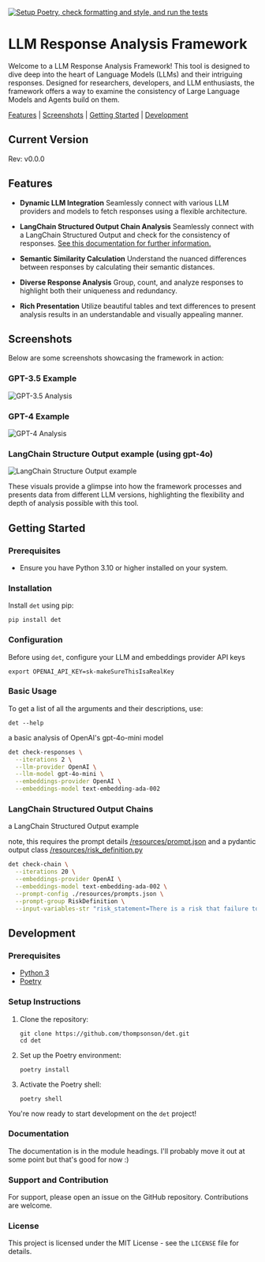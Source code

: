 [![Setup Poetry, check formatting and style, and run the tests](https://github.com/thompsonson/det/actions/workflows/ci-cd.yml/badge.svg)](https://github.com/thompsonson/det/actions/workflows/ci-cd.yml)

# LLM Response Analysis Framework

Welcome to a LLM Response Analysis Framework! This tool is designed to dive deep into the heart of Language Models (LLMs) and their intriguing responses. Designed for researchers, developers, and LLM enthusiasts, the framework offers a way to examine the consistency of Large Language Models and Agents build on them.

[Features](#features) | [Screenshots](#screenshots) | [Getting Started](#getting-started) | [Development](#development)

## Current Version

Rev: v0.0.0

## Features

- **Dynamic LLM Integration**
Seamlessly connect with various LLM providers and models to fetch responses using a flexible architecture.

- **LangChain Structured Output Chain Analysis**
Seamlessly connect with a LangChain Structured Output and check for the consistency of responses. [See this documentation for further information.](docs/check_chain/README.md)

- **Semantic Similarity Calculation**
Understand the nuanced differences between responses by calculating their semantic distances.

- **Diverse Response Analysis**
Group, count, and analyze responses to highlight both their uniqueness and redundancy.

- **Rich Presentation**
Utilize beautiful tables and text differences to present analysis results in an understandable and visually appealing manner.

## Screenshots

Below are some screenshots showcasing the framework in action:

### GPT-3.5 Example

![GPT-3.5 Analysis](https://raw.githubusercontent.com/thompsonson/det/main/docs/img/GPT3.5.png)

### GPT-4 Example

![GPT-4 Analysis](https://raw.githubusercontent.com/thompsonson/det/main/docs/img/GPT4.png)


### LangChain Structure Output example (using gpt-4o)

![LangChain Structure Output example](https://raw.githubusercontent.com/thompsonson/det/main/docs/img/check_chain/results_for_gpt4o_20_iterations.png)


These visuals provide a glimpse into how the framework processes and presents data from different LLM versions, highlighting the flexibility and depth of analysis possible with this tool.

## Getting Started

### Prerequisites

- Ensure you have Python 3.10 or higher installed on your system.

### Installation

Install `det` using pip:

`pip install det`

### Configuration

Before using `det`, configure your LLM and embeddings provider API keys

`export OPENAI_API_KEY=sk-makeSureThisIsaRealKey`

### Basic Usage

To get a list of all the arguments and their descriptions, use:

`det --help`

a basic analysis of OpenAI's gpt-4o-mini model

```bash
det check-responses \
  --iterations 2 \
  --llm-provider OpenAI \
  --llm-model gpt-4o-mini \
  --embeddings-provider OpenAI \
  --embeddings-model text-embedding-ada-002
```

### LangChain Structured Output Chains

a LangChain Structured Output example

note, this requires the prompt details [/resources/prompt.json](/resources/prompts.json) and a pydantic output class [/resources/risk_definition.py](/resources/risk_definition.py)

```bash
det check-chain \
  --iterations 20 \
  --embeddings-provider OpenAI \
  --embeddings-model text-embedding-ada-002 \
  --prompt-config ./resources/prompts.json \
  --prompt-group RiskDefinition \
  --input-variables-str "risk_statement=There is a risk that failure to enforce multi-factor authentication can cause unauthorized access to user accounts to occur, leading to account takeover that could lead to financial fraud and identity theft issues for customers."
```

## Development

### Prerequisites
- [Python 3](https://www.python.org/downloads/)
- [Poetry](https://python-poetry.org/docs/#installation)

### Setup Instructions

1. Clone the repository:
   ```
   git clone https://github.com/thompsonson/det.git
   cd det
   ```

2. Set up the Poetry environment:
   ```
   poetry install
   ```

3. Activate the Poetry shell:
   ```
   poetry shell
   ```

You're now ready to start development on the `det` project!

### Documentation

The documentation is in the module headings. I'll probably move it out at some point but that's good for now :)

### Support and Contribution

For support, please open an issue on the GitHub repository. Contributions are welcome.

### License

This project is licensed under the MIT License - see the `LICENSE` file for details.
